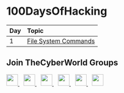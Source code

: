 # 100DaysOfHacking

| Day | Topic |
|:-- | :--|
| 1  |   [File System Commands](https://github.com/kabir0x17/100DaysOfHacking/blob/main/Day-02-Introduction-to-Linux/01-File-System-Commands.md)  |

## Join TheCyberWorld Groups
  <a href="https://discord.com/invite/QHBPq6xP5p">
    <img width="30px" src="https://www.vectorlogo.zone/logos/discordapp/discordapp-tile.svg" />
  </a>&ensp;
    <a href="https://telegram.me/thecyberw0rld">
    <img width="30px" src="https://www.vectorlogo.zone/logos/telegram/telegram-icon.svg" />
  </a> 
  </a>&ensp;
  <a href="https://twitter.com/thecyberw0rld/">
    <img width="30px" src="https://www.vectorlogo.zone/logos/twitter/twitter-official.svg" />
  </a>&ensp;
  <a href="https://www.linkedin.com/company/thecyberw0rld/">
    <img width="30px" src="https://www.vectorlogo.zone/logos/linkedin/linkedin-icon.svg" />
  </a>&ensp;
  <a href="https://www.instagram.com/thecyberw0rld/">
    <img width="30px" src="https://www.vectorlogo.zone/logos/instagram/instagram-icon.svg" />
  </a>&ensp;
 <a href="https://www.youtube.com/channel/thecyberw0rld">
  <img width="30px" src="https://i.pinimg.com/originals/46/02/cb/4602cbc18967da9c1eba7452905cd99b.png" />
  </a>
